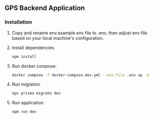 ## GPS Backend Application

### Installation

1. Copy and rename env.example env file to .env, then adjust env file based on your local machine's configuration.

2. Install dependencies
   ```bash
   npm install

3. Run docker compose:
   ```bash
   docker compose -f docker-compose.dev.yml --env-file .env up -d

4. Run migration
   ```bash
   npx prisma migrate dev

5. Run application
   ```bash
   npm run dev